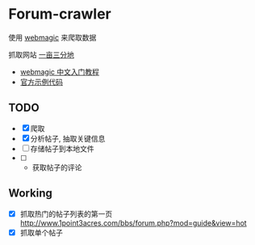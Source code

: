 # Forum-crawler

使用 [webmagic](https://github.com/code4craft/webmagic) 来爬取数据

抓取网站 [一亩三分地](http://www.1point3acres.com/bbs/)

- [webmagic 中文入门教程](http://webmagic.io/docs/zh)
- [官方示例代码](https://github.com/code4craft/webmagic/tree/master/webmagic-samples/src/main/java/us/codecraft/webmagic/samples)

## TODO

- [x] 爬取
- [x] 分析帖子, 抽取关键信息
- [ ] 存储帖子到本地文件
- [ ] * 获取帖子的评论

## Working

- [x] 抓取热门的帖子列表的第一页 http://www.1point3acres.com/bbs/forum.php?mod=guide&view=hot
- [x] 抓取单个帖子